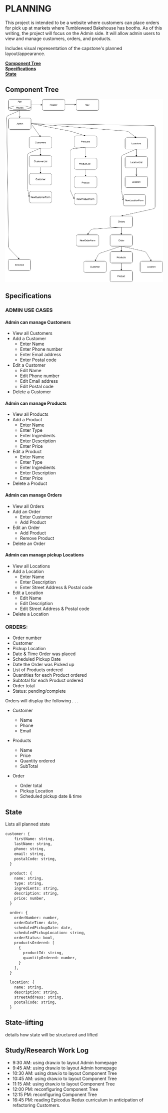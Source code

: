 # PLANNING
This project is intended to be a website where customers can place orders for pick up at markets where Tumbleweed Bakehouse has booths. As of this writing, the project will focus on the Admin side. It will allow admin users to view and manage customers, orders, and products.

Includes visual representation of the capstone's planned layout/appearance.

**[Component Tree](#component-tree)**<br>
**[Specifications](#specifications)**<br>
**[State](#state)**<br>

## Component Tree
![](ComponentTree.png)

## Specifications

### ADMIN USE CASES
#### Admin can manage Customers
  * View all Customers
  * Add a Customer
    * Enter Name
    * Enter Phone number
    * Enter Email address
    * Enter Postal code
  * Edit a Customer
    * Edit Name
    * Edit Phone number
    * Edit Email address
    * Edit Postal code
  * Delete a Customer


#### Admin can manage Products
  * View all Products
  * Add a Product
    * Enter Name
    * Enter Type
    * Enter Ingredients
    * Enter Description
    * Enter Price
  * Edit a Product
    * Enter Name
    * Enter Type
    * Enter Ingredients
    * Enter Description
    * Enter Price
  * Delete a Product


#### Admin can manage Orders
  * View all Orders
  * Add an Order
    * Enter Customer
    * Add Product
  * Edit an Order
    * Add Product
    * Remove Product
  * Delete an Order


#### Admin can manage pickup Locations
  * View all Locations
  * Add a Location
    * Enter Name
    * Enter Description
    * Enter Street Address & Postal code
  * Edit a Location
    * Edit Name
    * Edit Description
    * Edit Street Address & Postal code
  * Delete a Location


### ORDERS:
- Order number
- Customer
- Pickup Location
- Date & Time Order was placed
- Scheduled Pickup Date
- Date the Order was Picked up
- List of Products ordered
- Quantities for each Product ordered
- Subtotal for each Product ordered
- Order total
- Status: pending/complete


Orders will display the following . . .
- Customer
  * Name
  * Phone
  * Email


- Products
  * Name
  * Price
  * Quantity ordered
  * SubTotal


- Order
  * Order total
  * Pickup Location
  * Scheduled pickup date & time

## State
Lists all planned state   

```
customer: {
    firstName: string,
    lastName: string,
    phone: string,
    email: string,
    postalCode: string,
  }
```

```
  product: {
    name: string,
    type: string,
    ingredients: string,
    description: string,
    price: number,
  }
```

```
  order: {
    orderNumber: number,
    orderDateTime: date,
    scheduledPickupDate: date,
    scheduledPickupLocation: string,
    orderStatus: bool,
    productsOrdered: [
      {
        productId: string,
        quantityOrdered: number,
      }
    ],
  }
```

```
  location: {
    name: string,
    description: string,
    streetAddress: string,
    postalCode: string,
  }

```

## State-lifting
details how state will be structured and lifted  


## Study/Research Work Log
- 9:30 AM: using draw.io to layout Admin homepage
- 9:45 AM: using draw.io to layout Admin homepage
- 10:30 AM: using draw.io to layout Component Tree
- 10:45 AM: using draw.io to layout Component Tree
- 11:15 AM: using draw.io to layout Component Tree
- 12:00 PM: reconfiguring Component Tree
- 12:15 PM: reconfiguring Component Tree
- 16:45 PM: reading Epicodus Redux curriculum in anticipation of refactoring Customers.
